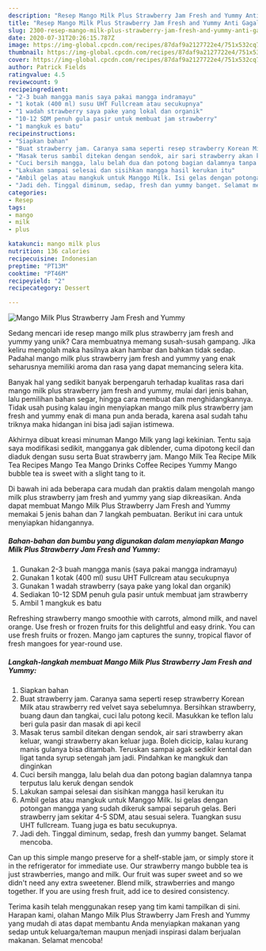 ```yaml
---
description: "Resep Mango Milk Plus Strawberry Jam Fresh and Yummy Anti Gagal"
title: "Resep Mango Milk Plus Strawberry Jam Fresh and Yummy Anti Gagal"
slug: 2300-resep-mango-milk-plus-strawberry-jam-fresh-and-yummy-anti-gagal
date: 2020-07-31T20:26:15.787Z
image: https://img-global.cpcdn.com/recipes/87daf9a2127722e4/751x532cq70/mango-milk-plus-strawberry-jam-fresh-and-yummy-foto-resep-utama.jpg
thumbnail: https://img-global.cpcdn.com/recipes/87daf9a2127722e4/751x532cq70/mango-milk-plus-strawberry-jam-fresh-and-yummy-foto-resep-utama.jpg
cover: https://img-global.cpcdn.com/recipes/87daf9a2127722e4/751x532cq70/mango-milk-plus-strawberry-jam-fresh-and-yummy-foto-resep-utama.jpg
author: Patrick Fields
ratingvalue: 4.5
reviewcount: 9
recipeingredient:
- "2-3 buah mangga manis saya pakai mangga indramayu"
- "1 kotak (400 ml) susu UHT Fullcream atau secukupnya"
- "1 wadah strawberry saya pake yang lokal dan organik"
- "10-12 SDM penuh gula pasir untuk membuat jam strawberry"
- "1 mangkuk es batu"
recipeinstructions:
- "Siapkan bahan"
- "Buat strawberry jam. Caranya sama seperti resep strawberry Korean Milk atau strawberry red velvet saya sebelumnya. Bersihkan strawberry, buang daun dan tangkai, cuci lalu potong kecil. Masukkan ke teflon lalu beri gula pasir dan masak di api kecil"
- "Masak terus sambil ditekan dengan sendok, air sari strawberry akan keluar, wangi strawberry akan keluar juga. Boleh dicicip, kalau kurang manis gulanya bisa ditambah. Teruskan sampai agak sedikir kental dan ligat tanda syrup setengah jam jadi. Pindahkan ke mangkuk dan dinginkan"
- "Cuci bersih mangga, lalu belah dua dan potong bagian dalamnya tanpa terputus lalu keruk dengan sendok"
- "Lakukan sampai selesai dan sisihkan mangga hasil kerukan itu"
- "Ambil gelas atau mangkuk untuk Manggo Milk. Isi gelas dengan potongan mangga yang sudah dikeruk sampai separuh gelas. Beri strawberry jam sekitar 4-5 SDM, atau sesuai selera. Tuangkan susu UHT fullcream. Tuang juga es batu secukupnya."
- "Jadi deh. Tinggal diminum, sedap, fresh dan yummy banget. Selamat mencoba."
categories:
- Resep
tags:
- mango
- milk
- plus

katakunci: mango milk plus 
nutrition: 136 calories
recipecuisine: Indonesian
preptime: "PT13M"
cooktime: "PT46M"
recipeyield: "2"
recipecategory: Dessert

---
```



![Mango Milk Plus Strawberry Jam Fresh and Yummy](https://img-global.cpcdn.com/recipes/87daf9a2127722e4/751x532cq70/mango-milk-plus-strawberry-jam-fresh-and-yummy-foto-resep-utama.jpg)

Sedang mencari ide resep mango milk plus strawberry jam fresh and yummy yang unik? Cara membuatnya memang susah-susah gampang. Jika keliru mengolah maka hasilnya akan hambar dan bahkan tidak sedap. Padahal mango milk plus strawberry jam fresh and yummy yang enak seharusnya memiliki aroma dan rasa yang dapat memancing selera kita.

Banyak hal yang sedikit banyak berpengaruh terhadap kualitas rasa dari mango milk plus strawberry jam fresh and yummy, mulai dari jenis bahan, lalu pemilihan bahan segar, hingga cara membuat dan menghidangkannya. Tidak usah pusing kalau ingin menyiapkan mango milk plus strawberry jam fresh and yummy enak di mana pun anda berada, karena asal sudah tahu triknya maka hidangan ini bisa jadi sajian istimewa.

Akhirnya dibuat kreasi minuman Mango Milk yang lagi kekinian. Tentu saja saya modifikasi sedikit, mangganya gak diblender, cuma dipotong kecil dan diaduk dengan susu serta Buat strawberry jam. Mango Milk Tea Recipe Milk Tea Recipes Mango Tea Mango Drinks Coffee Recipes Yummy Mango bubble tea is sweet with a slight tang to it.


Di bawah ini ada beberapa cara mudah dan praktis dalam mengolah mango milk plus strawberry jam fresh and yummy yang siap dikreasikan. Anda dapat membuat Mango Milk Plus Strawberry Jam Fresh and Yummy memakai 5 jenis bahan dan 7 langkah pembuatan. Berikut ini cara untuk menyiapkan hidangannya.

<!--inarticleads1-->

##### Bahan-bahan dan bumbu yang digunakan dalam menyiapkan Mango Milk Plus Strawberry Jam Fresh and Yummy:

1. Gunakan 2-3 buah mangga manis (saya pakai mangga indramayu)
1. Gunakan 1 kotak (400 ml) susu UHT Fullcream atau secukupnya
1. Gunakan 1 wadah strawberry (saya pake yang lokal dan organik)
1. Sediakan 10-12 SDM penuh gula pasir untuk membuat jam strawberry
1. Ambil 1 mangkuk es batu


Refreshing strawberry mango smoothie with carrots, almond milk, and navel orange. Use fresh or frozen fruits for this delightful and easy drink. You can use fresh fruits or frozen. Mango jam captures the sunny, tropical flavor of fresh mangoes for year-round use. 

<!--inarticleads2-->

##### Langkah-langkah membuat Mango Milk Plus Strawberry Jam Fresh and Yummy:

1. Siapkan bahan
1. Buat strawberry jam. Caranya sama seperti resep strawberry Korean Milk atau strawberry red velvet saya sebelumnya. Bersihkan strawberry, buang daun dan tangkai, cuci lalu potong kecil. Masukkan ke teflon lalu beri gula pasir dan masak di api kecil
1. Masak terus sambil ditekan dengan sendok, air sari strawberry akan keluar, wangi strawberry akan keluar juga. Boleh dicicip, kalau kurang manis gulanya bisa ditambah. Teruskan sampai agak sedikir kental dan ligat tanda syrup setengah jam jadi. Pindahkan ke mangkuk dan dinginkan
1. Cuci bersih mangga, lalu belah dua dan potong bagian dalamnya tanpa terputus lalu keruk dengan sendok
1. Lakukan sampai selesai dan sisihkan mangga hasil kerukan itu
1. Ambil gelas atau mangkuk untuk Manggo Milk. Isi gelas dengan potongan mangga yang sudah dikeruk sampai separuh gelas. Beri strawberry jam sekitar 4-5 SDM, atau sesuai selera. Tuangkan susu UHT fullcream. Tuang juga es batu secukupnya.
1. Jadi deh. Tinggal diminum, sedap, fresh dan yummy banget. Selamat mencoba.


Can up this simple mango preserve for a shelf-stable jam, or simply store it in the refrigerator for immediate use. Our strawberry mango bubble tea is just strawberries, mango and milk. Our fruit was super sweet and so we didn&#39;t need any extra sweetener. Blend milk, strawberries and mango together. If you are using fresh fruit, add ice to desired consistency. 

Terima kasih telah menggunakan resep yang tim kami tampilkan di sini. Harapan kami, olahan Mango Milk Plus Strawberry Jam Fresh and Yummy yang mudah di atas dapat membantu Anda menyiapkan makanan yang sedap untuk keluarga/teman maupun menjadi inspirasi dalam berjualan makanan. Selamat mencoba!
